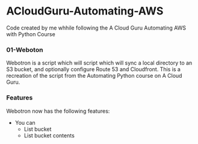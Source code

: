 # ACloudGuru-Automating-AWS
Code created by me whhile following the A Cloud Guru Automating AWS with Python Course

### 01-Weboton

Webotron is a script which will script which will sync a local directory to an S3 bucket, and optionally configure Route 53 and Cloudfront. This is a recreation of the script from the Automating Python course on A Cloud Guru. 

### Features

Webotron now has the following features:

- You can   
    - List bucket
    - List bucket contents